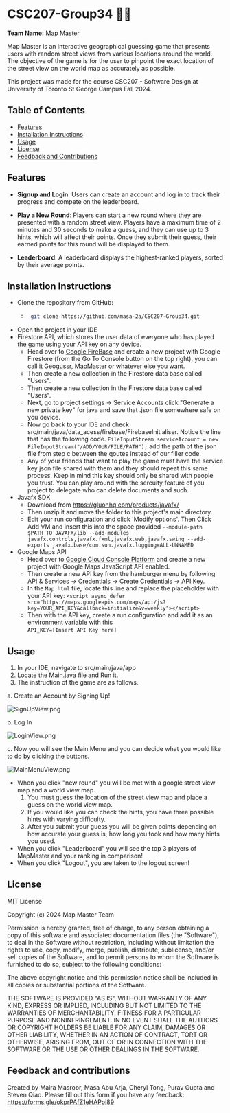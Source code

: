 # CSC207-Group34 🗻🍃

**Team Name:** Map Master

Map Master is an interactive geographical guessing game that presents users with random street views from various locations around the world. The objective of the game is for the user to pinpoint the exact location of the street view on the world map as accurately as possible. 

This project was made for the course CSC207 - Software Design at University of Toronto St George Campus Fall 2024.

## Table of Contents
- [Features](#features)
- [Installation Instructions](#installation-instructions)
- [Usage](#usage)
- [License](#license)
- [Feedback and Contributions](#feedback-and-contributions)

## Features
- **Signup and Login**: Users can create an account and log in to track their progress and compete on the leaderboard.

- **Play a New Round**: Players can start a new round where they are presented with a random street view. Players have a maximum time of 2 minutes and 30 seconds to make a guess, and they can use up to 3 hints, which will affect their points. Once they submit their guess, their earned points for this round will be displayed to them.
- **Leaderboard**: A leaderboard displays the highest-ranked players, sorted by their average points.

## Installation Instructions
- Clone the repository from GitHub:
  - ```bash
     git clone https://github.com/masa-2a/CSC207-Group34.git
    
- Open the project in your IDE
- Firestore API, which stores the user data of everyone who has played the game using your API key on any device.   
  - Head over to [Google FireBase](https://firebase.google.com/) and create a new project with Google Firestore (from the Go To Console button on the top right), you can call it Geogussr, MapMaster or whatever else you want.  
  - Then create a new collection in the Firestore data base called "Users".
  - Then create a new collection in the Firestore data base called "Users".
  - Next, go to project settings -> Service Accounts click "Generate a new private key" for java and save that .json file somewhere safe on you device.    
  - Now go back to your IDE and check src/main/java/data_acess/firebase/FirebaseInitialiser. Notice the line that has the following code. 
  ```FileInputStream serviceAccount = new FileInputStream("/ADD/YOUR/FILE/PATH");``` add the path of the json file from step c between the qoutes instead of our filler code.  
  - Any of your friends that want to play the game must have the service key json file shared with them and they should repeat this same process. Keep in mind this key should only be shared with people you trust. You can play around with the sercuity feature of you project to delegate who can delete documents and such. 
- Javafx SDK
  - Download from https://gluonhq.com/products/javafx/  
  - Then unzip it and move the folder to this project's main directory.
  - Edit your run configuration and click 'Modify options'. Then Click Add VM and insert this into the space provided
  ```--module-path $PATH_TO_JAVAFX/lib --add-modules javafx.controls,javafx.fxml,javafx.web,javafx.swing --add-exports javafx.base/com.sun.javafx.logging=ALL-UNNAMED```
- Google Maps API         
  - Head over to [Google Cloud Console Platform](https://console.cloud.google.com/) and create a new project with Google Maps JavaScript API enabled.      
  - Then create a new API key from the hamburger menu by following API & Services -> Credentials -> Create Credentials -> API Key.
  - In the ```Map.html``` file, locate this line and replace the placeholder with your API key:
  ```<script async defer src="https://maps.googleapis.com/maps/api/js?key=YOUR_API_KEY&callback=initialize&v=weekly"></script>```
  - Then with the API key, create a run configuration and add it as an environment variable with this  
        ```API_KEY=[Insert API Key here]```
   
## Usage
1. In your IDE, navigate to src/main/java/app
2. Locate the Main.java file and Run it.
3. The instruction of the game are as follows.

a. Create an Account by Signing Up!

![SignUpView.png](images%2FSignUpView.png)

b. Log In

![LoginView.png](images%2FLoginView.png)

c. Now you will see the Main Menu and you can decide what you would like to do by clicking the buttons.

![MainMenuView.png](images%2FMainMenuView.png)

- When you click "new round" you will be met with a google street view map and a world view map.  
    1. You must guess the location of the street view map and place a guess on the world view map.  
    2. If you would like you can check the hints, you have three possible hints with varying difficulty.  
    3. After you submit your guess you will be given points depending on how accurate your guess is, how long you took and how many hints you used.  
- When you click "Leaderboard" you will see the top 3 players of MapMaster and your ranking in comparison!
- When you click "Logout", you are taken to the logout screen!
   

## License
MIT License

Copyright (c) 2024 Map Master Team

Permission is hereby granted, free of charge, to any person obtaining a copy of this software and associated documentation files (the "Software"), to deal in the Software without restriction, including without limitation the rights to use, copy, modify, merge, publish, distribute, sublicense, and/or sell copies of the Software, and to permit persons to whom the Software is furnished to do so, subject to the following conditions:

The above copyright notice and this permission notice shall be included in all copies or substantial portions of the Software.

THE SOFTWARE IS PROVIDED "AS IS", WITHOUT WARRANTY OF ANY KIND, EXPRESS OR IMPLIED, INCLUDING BUT NOT LIMITED TO THE WARRANTIES OF MERCHANTABILITY, FITNESS FOR A PARTICULAR PURPOSE AND NONINFRINGEMENT. IN NO EVENT SHALL THE AUTHORS OR COPYRIGHT HOLDERS BE LIABLE FOR ANY CLAIM, DAMAGES OR OTHER LIABILITY, WHETHER IN AN ACTION OF CONTRACT, TORT OR OTHERWISE, ARISING FROM, OUT OF OR IN CONNECTION WITH THE SOFTWARE OR THE USE OR OTHER DEALINGS IN THE SOFTWARE.


## Feedback and contributions
Created by Maira Masroor, Masa Abu Arja, Cheryl Tong, Purav Gupta and Steven Qiao.
Please fill out this form if you have any feedback: https://forms.gle/okprPAfZ1eHAPpi89













